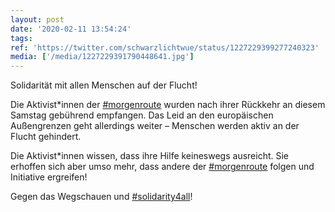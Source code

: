 ```yaml
---
layout: post
date: '2020-02-11 13:54:24'
tags: 
ref: 'https://twitter.com/schwarzlichtwue/status/1227229399277240323'
media: ['/media/1227229391790448641.jpg']
---
```

Solidarität mit allen Menschen auf der Flucht!



Die Aktivist\*innen der [#morgenroute](/t/morgenroute) wurden nach ihrer Rückkehr an diesem Samstag gebührend empfangen. Das Leid an den europäischen Außengrenzen geht allerdings weiter – Menschen werden aktiv an der Flucht gehindert. 

Die Aktivist\*innen wissen, dass ihre Hilfe keineswegs ausreicht. Sie erhoffen sich aber umso mehr, dass andere der [#morgenroute](/t/morgenroute) folgen und Initiative ergreifen!

Gegen das Wegschauen und [#solidarity4all](/t/solidarity4all)!